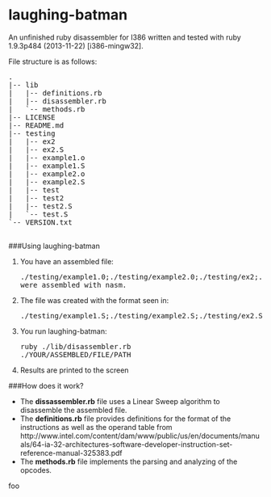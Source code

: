 laughing-batman
===============
An unfinished ruby disassembler for I386 written and tested with ruby 1.9.3p484 (2013-11-22) [i386-mingw32].

File structure is as follows:
<pre>
.
|-- lib
|   |-- definitions.rb
|   |-- disassembler.rb
|   `-- methods.rb
|-- LICENSE
|-- README.md
|-- testing
|   |-- ex2
|   |-- ex2.S
|   |-- example1.o
|   |-- example1.S
|   |-- example2.o
|   |-- example2.S
|   |-- test
|   |-- test2
|   |-- test2.S
|   `-- test.S
`-- VERSION.txt

</pre>

###Using laughing-batman

1. You have an assembled file: <pre> ./testing/example1.0;./testing/example2.0;./testing/ex2;./testing/test;./testing/test2 were assembled with nasm.</pre>
2. The file was created with the format seen in: <pre>./testing/example1.S;./testing/example2.S;./testing/ex2.S;./testing/test.S;./testing/test2.S</pre>
3. You run laughing-batman: <pre>ruby ./lib/disassembler.rb ./YOUR/ASSEMBLED/FILE/PATH </pre>
4. Results are printed to the screen

###How does it work?
<ul>
  <li>The <b>dissassembler.rb</b> file uses a Linear Sweep algorithm to disassemble the assembled file.</li>
  <li>The <b>definitions.rb</b> file provides definitions for the format of the instructions as well as the operand table from http://www.intel.com/content/dam/www/public/us/en/documents/manuals/64-ia-32-architectures-software-developer-instruction-set-reference-manual-325383.pdf</li>
  <li>The <b>methods.rb</b> file implements the parsing and analyzing of the opcodes.</li>
  </ul>

foo